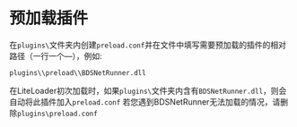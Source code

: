 # 预加载插件
在`plugins\`文件夹内创建`preload.conf`并在文件中填写需要预加载的插件的相对路径（一行一个—），例如:
```
plugins\\preload\\BDSNetRunner.dll
```
在LiteLoader初次加载时，如果`plugins\`文件夹内含有`BDSNetRunner.dll`，则会自动将此插件加入`preload.conf`
若您遇到BDSNetRunner无法加载的情况，请删除`plugins\preload.conf`